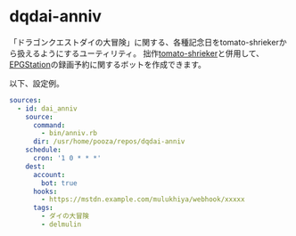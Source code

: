 # dqdai-anniv
「ドラゴンクエストダイの大冒険」に関する、各種記念日をtomato-shriekerから扱えるようにするユーティリティ。
拙作[tomato-shrieker](https://github.com/pooza/tomato-shrieker)と併用して、[EPGStation](https://github.com/l3tnun/EPGStation)の録画予約に関するボットを作成できます。

以下、設定例。
```yaml
sources:
  - id: dai_anniv
    source:
      command:
        - bin/anniv.rb
      dir: /usr/home/pooza/repos/dqdai-anniv
    schedule:
      cron: '1 0 * * *'
    dest:
      account:
        bot: true
      hooks:
        - https://mstdn.example.com/mulukhiya/webhook/xxxxx
      tags:
        - ダイの大冒険
        - delmulin
```
